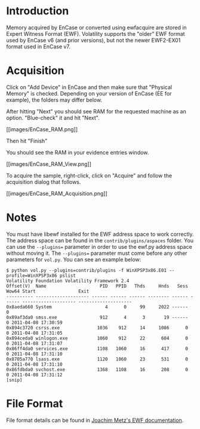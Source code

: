 # Introduction

Memory acquired by EnCase or converted using ewfacquire are stored in Expert Witness Format (EWF).  Volatility supports the "older" EWF format used by EnCase v6 (and prior versions), but not the newer EWF2-EX01 format used in EnCase v7.

# Acquisition

Click on "Add Device" in EnCase and then make sure that "Physical Memory" is checked.  Depending on your version of EnCase (EE for example), the folders may differ below.

After hitting "Next" you should see RAM for the requested machine as an option.  "Blue-check" it and hit "Next".

[[images/EnCase_RAM.png]]

Then hit "Finish"

You should see the RAM in your evidence entries window.

[[images/EnCase_RAM_View.png]]


To acquire the sample, right-click, click on "Acquire"  and follow the acquisition dialog that follows.

[[images/EnCase_RAM_Acquisition.png]]

# Notes

You must have libewf installed for the EWF address space to work correctly.  The address space can be found in the `contrib/plugins/aspaces` folder.  You can use the `--plugins=` parameter in order to use the ewf.py address space without moving it.  The `--plugins=` parameter must come before any other parameters for `vol.py`.  You can see an example below:

	$ python vol.py --plugins=contrib/plugins -f WinXPSP3x86.E01 --profile=WinXPSP3x86 pslist
	Volatility Foundation Volatility Framework 2.4
	Offset(V)  Name                    PID   PPID   Thds     Hnds   Sess  Wow64 Start                Exit    
	---------- -------------------- ------ ------ ------ -------- ------ ------ -------------------- --------------------
	0x8aeda660 System                    4      0     99     2022 ------      0    
	0x89af3da0 smss.exe                912      4      3       19 ------      0 2011-04-08 17:30:59    
	0x894c3720 csrss.exe              1036    912     14     1086      0      0 2011-04-08 17:31:05    
	0x894ceda0 winlogon.exe           1060    912     22      604      0      0 2011-04-08 17:31:07    
	0x86ff4da0 services.exe           1108   1060     16      417      0      0 2011-04-08 17:31:10    
	0x8705a770 lsass.exe              1120   1060     23      531      0      0 2011-04-08 17:31:10    
	0x86fdbda0 svchost.exe            1368   1108     16      208      0      0 2011-04-08 17:31:12    
	[snip] 

# File Format

File format details can be found in [Joachim Metz's EWF documentation](http://code.google.com/p/libewf/downloads/detail?name=Expert%20Witness%20Compression%20Format%20%28EWF%29.pdf).

